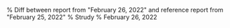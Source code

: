 % Diff between report from "February 26, 2022" and reference report from "February 25, 2022"
% Strudy
% February 26, 2022


